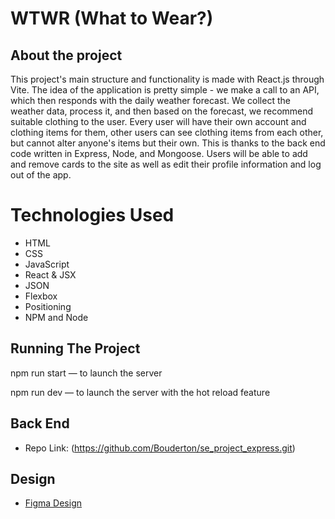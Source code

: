 # WTWR (What to Wear?)

## About the project

This project's main structure and functionality is made with React.js through Vite.
The idea of the application is pretty simple - we make a call to an API, which then responds with the daily weather forecast. We collect the weather data, process it, and then based on the forecast, we recommend suitable clothing to the user. Every user will have their own account and clothing items for them, other users can see clothing items from each other, but cannot alter anyone's items but their own. This is thanks to the back end code written in Express, Node, and Mongoose. Users will be able to add and remove cards to the site as well as edit their profile information and log out of the app.

# Technologies Used
- HTML
- CSS
- JavaScript
- React & JSX
- JSON
- Flexbox
- Positioning
- NPM and Node

  

## Running The Project

npm run start — to launch the server

npm run dev — to launch the server with the hot reload feature



## Back End

- Repo Link: (https://github.com/Bouderton/se_project_express.git)



## Design

- [Figma Design](https://www.figma.com/file/DTojSwldenF9UPKQZd6RRb/Sprint-10%3A-WTWR)
